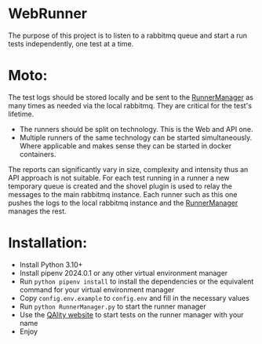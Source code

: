 # WebRunner
The purpose of this project is to listen to a rabbitmq queue and start a run tests independently, one test at a time.

# Moto:
The test logs should be stored locally and be sent to the [RunnerManager](https://github.com/qality-tech/Runner-Manager) as many times as needed via the local rabbitmq. They are critical for the test's lifetime.

- The runners should be split on technology. This is the Web and API one.
- Multiple runners of the same technology can be started simultaneously. Where applicable and makes sense they can be started in docker containers.

The reports can significantly vary in size, complexity and intensity thus an API approach is not suitable.
For each test running in a runner a new temporary queue is created and the shovel plugin is used to relay the messages to the main rabbitmq instance.
Each runner such as this one pushes the logs to the local rabbitmq instance and the [RunnerManager](https://github.com/qality-tech/Runner-Manager) manages the rest.

# Installation:
- Install Python 3.10+
- Install pipenv 2024.0.1 or any other virtual environment manager
- Run `python pipenv install` to install the dependencies or the equivalent command for your virtual environment manager
- Copy `config.env.example` to `config.env` and fill in the necessary values
- Run `python RunnerManager.py` to start the runner manager
- Use the [QAlity website](http://wu.qality.tech/) to start tests on the runner manager with your name 
- Enjoy
